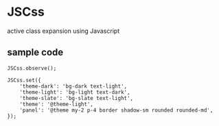 # JSCss
active class expansion using Javascript

## sample code

```JS
JSCss.observe();

JSCss.set({
    'theme-dark': 'bg-dark text-light',
    'theme-light': 'bg-light text-dark',
    'theme-slate': 'bg-slate text-light',
    'theme': '@theme-light',
    'panel': '@theme my-2 p-4 border shadow-sm rounded rounded-md',
});
```
